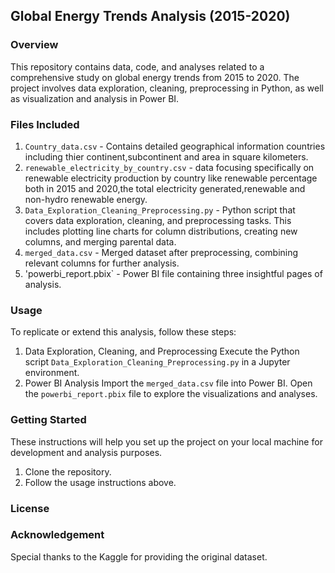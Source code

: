 ## Global Energy Trends Analysis (2015-2020)

### Overview
This repository contains data, code, and analyses related to a comprehensive study on global energy trends from 2015 to 2020. The project involves data exploration, cleaning, preprocessing in Python, as well as visualization and analysis in Power BI.

### Files Included
1. `Country_data.csv` - Contains detailed geographical information countries including thier continent,subcontinent and area in square kilometers.
2. `renewable_electricity_by_country.csv` - data focusing specifically on renewable electricity production by country like renewable percentage both in 2015 and 2020,the total electricity generated,renewable and non-hydro renewable energy.
3. `Data_Exploration_Cleaning_Preprocessing.py` - Python script that covers data exploration, cleaning, and preprocessing tasks. This includes plotting line charts for column distributions, creating new columns, and merging parental data.
4. `merged_data.csv` - Merged dataset after preprocessing, combining relevant columns for further analysis.
5. 'powerbi_report.pbix` - Power BI file containing three insightful pages of analysis.

### Usage
To replicate or extend this analysis, follow these steps:
  1. Data Exploration, Cleaning, and Preprocessing
 Execute the Python script `Data_Exploration_Cleaning_Preprocessing.py` in a Jupyter environment.
  2. Power BI Analysis
 Import the `merged_data.csv` file into Power BI.
 Open the `powerbi_report.pbix` file to explore the visualizations and analyses.

### Getting Started
These instructions will help you set up the project on your local machine for development and analysis purposes.
1. Clone the repository.
2. Follow the usage instructions above.
### License

### Acknowledgement
Special thanks to the Kaggle for providing the original dataset.
